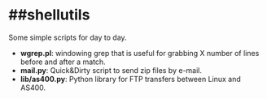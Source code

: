 ##shellutils
==========

Some simple scripts for day to day.


- <b>wgrep.pl</b>:		windowing grep that is useful for grabbing X number of lines before and after a match.
- <b>mail.py</b>:		Quick&Dirty script to send zip files by e-mail.
- <b>lib/as400.py</b>:		Python library for FTP transfers between Linux and AS400.
